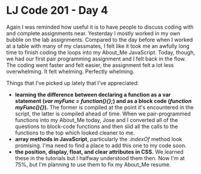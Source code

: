 # LJ Code 201 - Day 4

Again I was reminded how useful it is to have people to discuss coding with and complete assignments near. Yesterday I mostly worked in my own bubble on the lab assignments. Compared to the day before when I worked at a table with many of my classmates, I felt like it took me an awfully long time to finish coding the loops into my About_Me JavaScript. Today, though, we had our first pair programming assignment and I felt back in the flow. The coding went faster and felt easier, the assignment felt a lot less overwhelming. It felt whelming. Perfectly whelming.

Things that I've picked up lately that I've appreciated:
 - **learning the difference between declaring a function as a var statement (*var myFunc = function(){};*) and as a block code (*function myFunc(){}*).** The former is compiled at the point it's encountered in the script, the latter is compiled ahead of time. When we pair-programmed functions into my About_Me today, Jose and I converted all of the questions to block-code functions and then slid all the calls to the functions to the top which looked cleaner to me.
 - **array methods in JavaScript**, particularly the *.indexOf* method look promising. I'ma need to find a place to add this one to my code soon.
 - **the position, display, float, and clear attributes in CSS.** We learned these in the tutorials but I halfway understood them then. Now I'm at 75%, but I'm planning to use them to fix my About_Me resume.
